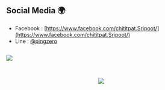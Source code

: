 
## Social Media 🌍

- Facebook : [https://www.facebook.com/chititpat.Sripoot/](https://www.facebook.com/chititpat.Sripoot/)
- Line : [@pingzero ](@pingzero)

 ```bash
 ```
 <div>
<img align="center" src="https://profile-counter.glitch.me/pakping/count.svg" />
</div>
</br>

 ```bash
 
 ```



<div align="center">
 <img src="https://github.com/pakping/pakping/blob/main/butt.gif" />
</div>


